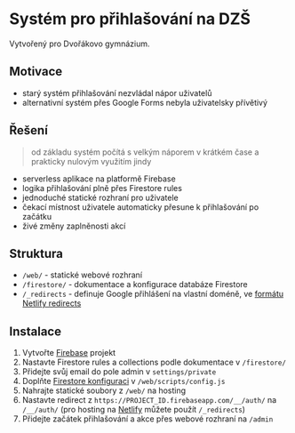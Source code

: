 # Systém pro přihlašování na DZŠ
Vytvořený pro Dvořákovo gymnázium.

## Motivace
- starý systém přihlašování nezvládal nápor uživatelů
- alternativní systém přes Google Forms nebyla uživatelsky přívětivý

## Řešení
> od základu systém počítá s velkým náporem v krátkém čase a prakticky nulovým využitím jindy
- serverless aplikace na platformě Firebase
- logika přihlašování plně přes Firestore rules
- jednoduché statické rozhraní pro uživatele
- čekací místnost uživatele automaticky přesune k přihlašování po začátku
- živé změny zaplněnosti akcí

## Struktura
- `/web/` - statické webové rozhraní
- `/firestore/` - dokumentace a konfigurace databáze Firestore
- `/_redirects` - definuje Google přihlášení na vlastní doméně, ve [formátu Netlify redirects](https://docs.netlify.com/routing/redirects/#syntax-for-the-redirects-file)

## Instalace
1. Vytvořte [Firebase](https://console.firebase.google.com/) projekt
2. Nastavte Firestore rules a collections podle dokumentace v `/firestore/`
3. Přidejte svůj email do pole admin v `settings/private`
4. Doplňte [Firestore konfiguraci](https://support.google.com/firebase/answer/7015592#zippy=%2Cin-this-article) v `/web/scripts/config.js`
5. Nahrajte statické soubory z `/web/` na hosting
6. Nastavte redirect z `https://PROJECT_ID.firebaseapp.com/__/auth/` na `/__/auth/` (pro hosting na [Netlify](https://www.netlify.com/) můžete použít `/_redirects`)
7. Přidejte začátek přihlašování a akce přes webové rozhraní na `/admin`